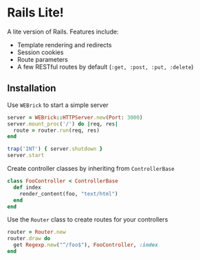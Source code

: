 # Rails Lite!

A lite version of Rails. Features include:
- Template rendering and redirects
- Session cookies
- Route parameters
- A few RESTful routes by default (`:get, :post, :put, :delete`)

## Installation
Use `WEBrick` to start a simple server
```ruby
server = WEBrick::HTTPServer.new(Port: 3000)
server.mount_proc('/') do |req, res|
  route = router.run(req, res)
end

trap('INT') { server.shutdown }
server.start
```

Create controller classes by inheriting from `ControllerBase`
```ruby
class FooController < ControllerBase
  def index
    render_content(foo, "text/html")
  end
end
```

Use the `Router` class to create routes for your controllers
```ruby
router = Router.new
router.draw do
  get Regexp.new("^/foo$"), FooController, :index
end
```
